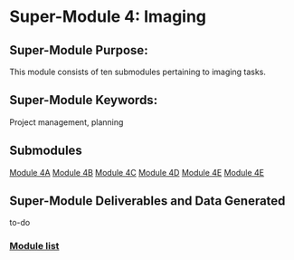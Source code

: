 # Super-Module 4: Imaging

## Super-Module Purpose:
This module consists of ten submodules pertaining to imaging tasks.

## Super-Module Keywords:
Project management, planning

## Submodules
[Module 4A](module_4A.md)
[Module 4B](module_4B.md)
[Module 4C](module_4C.md)
[Module 4D](module_4D.md)
[Module 4E](module_4E.md)
[Module 4E](module_4E.md)

## Super-Module Deliverables and Data Generated
to-do

### [Module list](https://entcollnet.github.io/BugFlow/modules/)
